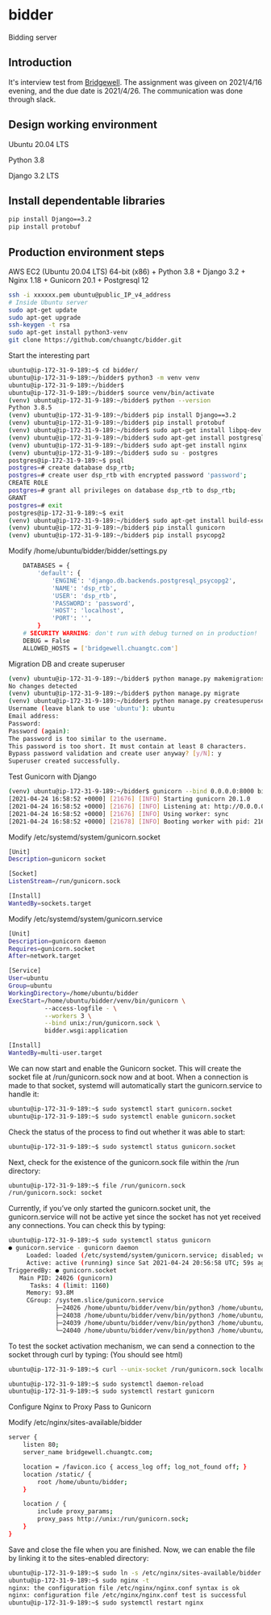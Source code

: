 # bidder
Bidding server

## Introduction
It's interview test from [Bridgewell](https://www.bridgewell.com/en/). The assignment was giveen on 2021/4/16 evening, and the due date is 2021/4/26. The communication was done through slack.

## Design working environment
Ubuntu 20.04 LTS

Python 3.8

Django 3.2 LTS

## Install dependentable libraries
```bash
pip install Django==3.2
pip install protobuf
```

## Production environment steps
AWS EC2 (Ubuntu 20.04 LTS) 64-bit (x86) + Python 3.8 + Django 3.2 + Nginx 1.18 + Gunicorn 20.1 + Postgresql 12
```bash
ssh -i xxxxxx.pem ubuntu@public_IP_v4_address
# Inside Ubuntu server
sudo apt-get update
sudo apt-get upgrade
ssh-keygen -t rsa
sudo apt-get install python3-venv
git clone https://github.com/chuangtc/bidder.git
```
Start the interesting part
```bash
ubuntu@ip-172-31-9-189:~$ cd bidder/
ubuntu@ip-172-31-9-189:~/bidder$ python3 -m venv venv
ubuntu@ip-172-31-9-189:~/bidder$
ubuntu@ip-172-31-9-189:~/bidder$ source venv/bin/activate
(venv) ubuntu@ip-172-31-9-189:~/bidder$ python --version
Python 3.8.5
(venv) ubuntu@ip-172-31-9-189:~/bidder$ pip install Django==3.2
(venv) ubuntu@ip-172-31-9-189:~/bidder$ pip install protobuf
(venv) ubuntu@ip-172-31-9-189:~/bidder$ sudo apt-get install libpq-dev python-dev-is-python3
(venv) ubuntu@ip-172-31-9-189:~/bidder$ sudo apt-get install postgresql postgresql-contrib
(venv) ubuntu@ip-172-31-9-189:~/bidder$ sudo apt-get install nginx
(venv) ubuntu@ip-172-31-9-189:~/bidder$ sudo su - postgres
postgres@ip-172-31-9-189:~$ psql
postgres=# create database dsp_rtb;
postgres=# create user dsp_rtb with encrypted password 'password';
CREATE ROLE
postgres=# grant all privileges on database dsp_rtb to dsp_rtb;
GRANT
postgres=# exit
postgres@ip-172-31-9-189:~$ exit
(venv) ubuntu@ip-172-31-9-189:~/bidder$ sudo apt-get install build-essential
(venv) ubuntu@ip-172-31-9-189:~/bidder$ pip install gunicorn
(venv) ubuntu@ip-172-31-9-189:~/bidder$ pip install psycopg2
```
Modify /home/ubuntu/bidder/bidder/settings.py
```bash
    DATABASES = {
        'default': {
            'ENGINE': 'django.db.backends.postgresql_psycopg2', 
            'NAME': 'dsp_rtb',
            'USER': 'dsp_rtb',
            'PASSWORD': 'password',
            'HOST': 'localhost',
            'PORT': '',
        }
    # SECURITY WARNING: don't run with debug turned on in production!
    DEBUG = False
    ALLOWED_HOSTS = ['bridgewell.chuangtc.com']

```
Migration DB and create superuser
```bash
(venv) ubuntu@ip-172-31-9-189:~/bidder$ python manage.py makemigrations
No changes detected
(venv) ubuntu@ip-172-31-9-189:~/bidder$ python manage.py migrate
(venv) ubuntu@ip-172-31-9-189:~/bidder$ python manage.py createsuperuser
Username (leave blank to use 'ubuntu'): ubuntu
Email address:
Password:
Password (again):
The password is too similar to the username.
This password is too short. It must contain at least 8 characters.
Bypass password validation and create user anyway? [y/N]: y
Superuser created successfully.

```
Test Gunicorn with Django 
```bash
(venv) ubuntu@ip-172-31-9-189:~/bidder$ gunicorn --bind 0.0.0.0:8000 bidder.wsgi
[2021-04-24 16:58:52 +0000] [21676] [INFO] Starting gunicorn 20.1.0
[2021-04-24 16:58:52 +0000] [21676] [INFO] Listening at: http://0.0.0.0:8000 (21676)
[2021-04-24 16:58:52 +0000] [21676] [INFO] Using worker: sync
[2021-04-24 16:58:52 +0000] [21678] [INFO] Booting worker with pid: 21678
```
Modify  /etc/systemd/system/gunicorn.socket
```bash
[Unit]
Description=gunicorn socket

[Socket]
ListenStream=/run/gunicorn.sock

[Install]
WantedBy=sockets.target
```

Modify /etc/systemd/system/gunicorn.service
```bash
[Unit]
Description=gunicorn daemon
Requires=gunicorn.socket
After=network.target

[Service]
User=ubuntu
Group=ubuntu
WorkingDirectory=/home/ubuntu/bidder
ExecStart=/home/ubuntu/bidder/venv/bin/gunicorn \
          --access-logfile - \
          --workers 3 \
          --bind unix:/run/gunicorn.sock \
          bidder.wsgi:application

[Install]
WantedBy=multi-user.target
```
We can now start and enable the Gunicorn socket. This will create the socket file at /run/gunicorn.sock now and at boot. When a connection is made to that socket, systemd will automatically start the gunicorn.service to handle it:
```bash
ubuntu@ip-172-31-9-189:~$ sudo systemctl start gunicorn.socket
ubuntu@ip-172-31-9-189:~$ sudo systemctl enable gunicorn.socket
```

Check the status of the process to find out whether it was able to start:
```bash
ubuntu@ip-172-31-9-189:~$ sudo systemctl status gunicorn.socket
```

Next, check for the existence of the gunicorn.sock file within the /run directory:
```bash
ubuntu@ip-172-31-9-189:~$ file /run/gunicorn.sock
/run/gunicorn.sock: socket
```
Currently, if you’ve only started the gunicorn.socket unit, the gunicorn.service will not be active yet since the socket has not yet received any connections. You can check this by typing:
```bash
ubuntu@ip-172-31-9-189:~$ sudo systemctl status gunicorn
● gunicorn.service - gunicorn daemon
     Loaded: loaded (/etc/systemd/system/gunicorn.service; disabled; vendor preset: enabled)
     Active: active (running) since Sat 2021-04-24 20:56:58 UTC; 59s ago
TriggeredBy: ● gunicorn.socket
   Main PID: 24026 (gunicorn)
      Tasks: 4 (limit: 1160)
     Memory: 93.8M
     CGroup: /system.slice/gunicorn.service
             ├─24026 /home/ubuntu/bidder/venv/bin/python3 /home/ubuntu/bidder/venv/bin/gunicorn --access-logfile - --wor>
             ├─24038 /home/ubuntu/bidder/venv/bin/python3 /home/ubuntu/bidder/venv/bin/gunicorn --access-logfile - --wor>
             ├─24039 /home/ubuntu/bidder/venv/bin/python3 /home/ubuntu/bidder/venv/bin/gunicorn --access-logfile - --wor>
             └─24040 /home/ubuntu/bidder/venv/bin/python3 /home/ubuntu/bidder/venv/bin/gunicorn --access-logfile - --wor>

```
To test the socket activation mechanism, we can send a connection to the socket through curl by typing: (You should see html)
```bash
ubuntu@ip-172-31-9-189:~$ curl --unix-socket /run/gunicorn.sock localhost
```

```bash
ubuntu@ip-172-31-9-189:~$ sudo systemctl daemon-reload
ubuntu@ip-172-31-9-189:~$ sudo systemctl restart gunicorn
```

Configure Nginx to Proxy Pass to Gunicorn

Modify /etc/nginx/sites-available/bidder
```bash
server {
    listen 80;
    server_name bridgewell.chuangtc.com;

    location = /favicon.ico { access_log off; log_not_found off; }
    location /static/ {
        root /home/ubuntu/bidder;
    }

    location / {
        include proxy_params;
        proxy_pass http://unix:/run/gunicorn.sock;
    }
}
```
Save and close the file when you are finished. Now, we can enable the file by linking it to the sites-enabled directory:
```bash
ubuntu@ip-172-31-9-189:~$ sudo ln -s /etc/nginx/sites-available/bidder /etc/nginx/sites-enabled
ubuntu@ip-172-31-9-189:~$ sudo nginx -t
nginx: the configuration file /etc/nginx/nginx.conf syntax is ok
nginx: configuration file /etc/nginx/nginx.conf test is successful
ubuntu@ip-172-31-9-189:~$ sudo systemctl restart nginx

```
